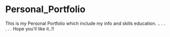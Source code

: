 # Personal_Portfolio

This is my 
Personal Portfolio
which include my info and skills education.
..
.
.
.
.
.
Hope you'll like it..!!
